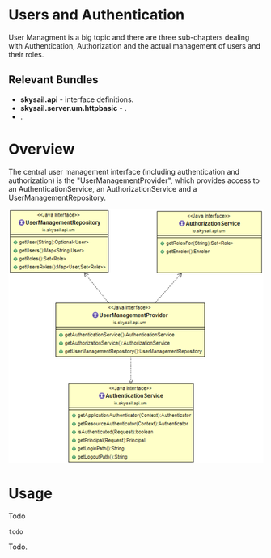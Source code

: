 # Users and Authentication

User Managment is a big topic and there are three sub-chapters dealing with Authentication, Authorization and the actual management of users and their roles.

## Relevant Bundles

* **skysail.api** - interface definitions.
* **skysail.server.um.httpbasic** - .
* .

# Overview

The central user management interface \(including authentication and authorization\) is the "UserManagementProvider", which provides access to an AuthenticationService, an AuthorizationService and a UserManagementRepository. 

![](/assets/um.png)

# Usage

Todo

```
todo
```

Todo.

